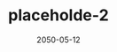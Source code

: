 ---
layout: post
title: placeholde-2
description: A visual breakdown of how to use the ET jekyll theme
tags: [javascript, jekyll]
date: 2050-05-12
---
